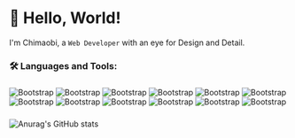 # 👋 Hello, World!  

 I'm Chimaobi, a `Web Developer` with an eye for Design and Detail.  

<h3 align="left"> 🛠 Languages and Tools:</h3>

###


![Bootstrap](https://img.shields.io/badge/-React-05122A?style=for-the-badge&logo=React&color=353535) ![Bootstrap](https://img.shields.io/badge/-Tailwind%20css-05122A?style=for-the-badge&logo=Tailwind-css&color=353535) ![Bootstrap](https://img.shields.io/badge/-javaScript%20-05122A?style=for-the-badge&logo=javaScript&color=353535) ![Bootstrap](https://img.shields.io/badge/-html%205-05122A?style=for-the-badge&logo=html-5&color=353535) ![Bootstrap](https://img.shields.io/badge/-css%203-05122A?style=for-the-badge&logo=css-3&color=353535) ![Bootstrap](https://img.shields.io/badge/-python-05122A?style=for-the-badge&logo=python&color=353535) ![Bootstrap](https://img.shields.io/badge/-php-05122A?style=for-the-badge&logo=php&color=353535) ![Bootstrap](https://img.shields.io/badge/-git%20-05122A?style=for-the-badge&logo=git&color=353535) ![Bootstrap](https://img.shields.io/badge/-vercel%20-05122A?style=for-the-badge&logo=vercel&color=353535) ![Bootstrap](https://img.shields.io/badge/-netlify-05122A?style=for-the-badge&logo=netlify&color=353535) ![Bootstrap](https://img.shields.io/badge/-mysql-05122A?style=for-the-badge&logo=mysql&color=353535) ![Bootstrap](https://img.shields.io/badge/-postgresql-05122A?style=for-the-badge&logo=postgresql&color=353535)



###

![Anurag's GitHub stats](https://github-readme-stats.vercel.app/api?username=icekingroyale&show_icons=true&theme=dark)
